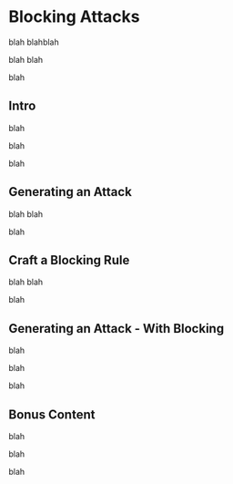 # Blocking Attacks
blah 
blahblah

blah blah

blah

## Intro
blah

blah

blah

## Generating an Attack

blah
blah

blah

## Craft a Blocking Rule

blah
blah

blah

## Generating an Attack - With Blocking
blah

blah

blah

## Bonus Content

blah

blah

blah